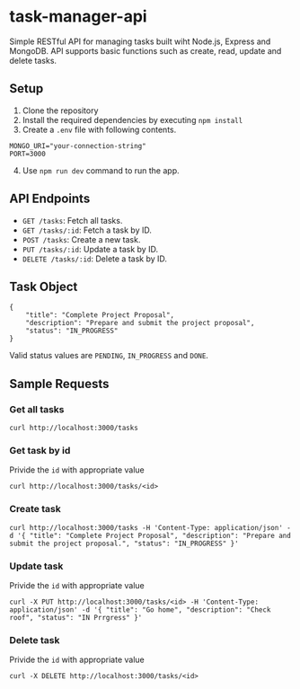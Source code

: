 # task-manager-api

Simple RESTful API for managing tasks built wiht Node.js, Express and MongoDB. API supports basic functions such as create, read, update and delete tasks.

## Setup
1. Clone the repository
2. Install the required dependencies by executing `npm install`
3. Create a `.env` file with following contents.
```
MONGO_URI="your-connection-string"
PORT=3000
```
4. Use `npm run dev` command to run the app.

## API Endpoints
- `GET /tasks`: Fetch all tasks.
- `GET /tasks/:id`: Fetch a task by ID.
- `POST /tasks`: Create a new task.
- `PUT /tasks/:id`: Update a task by ID.
- `DELETE /tasks/:id`: Delete a task by ID.

## Task Object
```
{ 
    "title": "Complete Project Proposal", 
    "description": "Prepare and submit the project proposal", 
    "status": "IN_PROGRESS" 
}
```
Valid status values are `PENDING`, `IN_PROGRESS` and `DONE`.

## Sample Requests

### Get all tasks
```
curl http://localhost:3000/tasks
```

### Get task by id
Privide the `id` with appropriate value
```
curl http://localhost:3000/tasks/<id>
```

### Create task
```
curl http://localhost:3000/tasks -H 'Content-Type: application/json' -d '{ "title": "Complete Project Proposal", "description": "Prepare and submit the project proposal.", "status": "IN_PROGRESS" }'
```

### Update task
Privide the `id` with appropriate value
```
curl -X PUT http://localhost:3000/tasks/<id> -H 'Content-Type: application/json' -d '{ "title": "Go home", "description": "Check roof", "status": "IN Prrgress" }'
```

### Delete task
Privide the `id` with appropriate value
```
curl -X DELETE http://localhost:3000/tasks/<id>
```